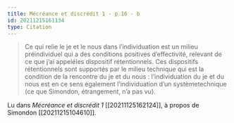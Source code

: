 ```yaml
---
title: Mécréance et discrédit 1 - p.16 - b
id: 20211215161134
type: Citation
---
```


> Ce qui relie le je et le nous dans l’individuation est un milieu préindividuel qui a des conditions positives d’effectivité, relevant de ce que j’ai appeléles dispositif rétentionnels. Ces dispositifs rétentionnels sont supportés par le milieu technique qui est la condition de la rencontre du je et du nous : l’individuation du je et du nous est en ce sens également l’individuation d’un systèmetechnique (ce que Simondon, étrangement, n’a pas vu).

Lu dans *Mécréance et discrédit 1* [[20211125162124]], à propos de Simondon [[20211215104610]].